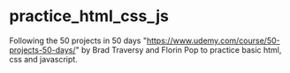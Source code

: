 # practice_html_css_js


Following the 50 projects in 50 days "https://www.udemy.com/course/50-projects-50-days/" by Brad Traversy and Florin Pop to practice basic html, css and javascript.

